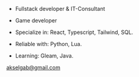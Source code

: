 - Fullstack developer & IT-Consultant
- Game developer

- Specialize in: React, Typescript, Tailwind, SQL.
- Reliable with: Python, Lua.
- Learning: Gleam, Java.

akselgab@gmail.com

